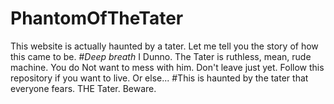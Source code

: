 # PhantomOfTheTater
This website is actually haunted by a tater. Let me tell you the story of how this came to be.
#*Deep breath*
I Dunno.
The Tater is ruthless, mean, rude machine.
You do Not want to mess with him.
Don't leave just yet.
Follow this repository if you want to live.
Or else...
#This is haunted by the tater that everyone fears. THE Tater. Beware.
